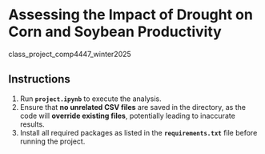 # Assessing the Impact of Drought on Corn and Soybean Productivity
class_project_comp4447_winter2025
## Instructions  
1. Run **`project.ipynb`** to execute the analysis.  
2. Ensure that **no unrelated CSV files** are saved in the directory, as the code will **override existing files**, potentially leading to inaccurate results.  
3. Install all required packages as listed in the **`requirements.txt`** file before running the project.  
